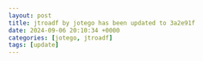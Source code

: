 ```yaml
---
layout: post
title: jtroadf by jotego has been updated to 3a2e91f
date: 2024-09-06 20:10:34 +0000
categories: [jotego, jtroadf]
tags: [update]
---
```


